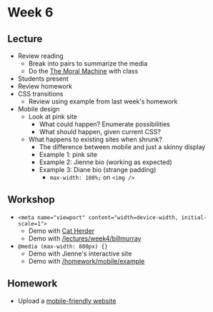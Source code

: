 # Week 6

## Lecture

- Review reading
  - Break into pairs to summarize the media
  - Do the [The Moral Machine](http://moralmachine.mit.edu/) with class
- Students present
- Review homework
- CSS transitions
  - Review using example from last week's homework
- Mobile design
  - Look at pink site
    - What could happen? Enumerate possibilities
    - What should happen, given current CSS?
  - What happens to existing sites when shrunk?
    - The difference between mobile and just a skinny display
    - Example 1: pink site
    - Example 2: Jienne bio (working as expected)
    - Example 3: Diane bio (strange padding)
      - `max-width: 100%;` on `<img />`

## Workshop

- `<meta name="viewport" content="width=device-width, initial-scale=1">`
  - Demo with [Cat Herder](https://cat-herder.mpaulweeks.com/edh/20180423)
  - Demo with [/lectures/week4/billmurray](/lectures/week4/billmurray)
- `@media (max-width: 800px) {}`
  - Demo with Jienne's interactive site
  - Demo with [/homework/mobile/example](/homework/mobile/example)

## Homework

- Upload a [mobile-friendly website](/homework/mobile)
